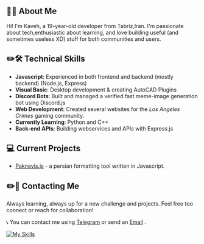 ## 📌👋 About Me

Hi! I'm Kaveh, a 19-year-old developer from Tabriz,Iran.
I'm passionate about tech,enthusiastic about learning, and love building useful (and sometimes useless XD) stuff for both communities and users.

## ✏️🛠️ Technical Skills
- **Javascript**: Experienced in both frontend and backend (mostly backend) (Node.js, Express)
- **Visual Basic**: Desktop development & creating AutoCAD Plugins
- **Discord Bots**: Built and managed a verified fast meme-image generation bot using Discord.js
- **Web Development**: Created several websites for the *Los Angeles Crimes* gaming community.
- **Currently Learning**: Python and C++
- **Back-end APIs**: Building webservices and APIs with Express.js

## 💻 Current Projects
- [Paknevis.js](https://github.com/kaveh-dev/paknevis.js) - a persian formatting tool written in Javascript.

## ✏️🚀 Contacting Me
Always learning, always up for a new challenge and projects.
Feel free too connect or reach for collaboration!

📞 You can contact me using [Telegram](https://t.me/kkouvali) or send an [Email](mailto:kavehkouvali@gmail.com) .

[![My Skills](https://skillicons.dev/icons?i=html,css,js,jquery,nodejs,express,discordjs,git,autocad,dotnet,catia&perline=5)](https://skillicons.dev)



